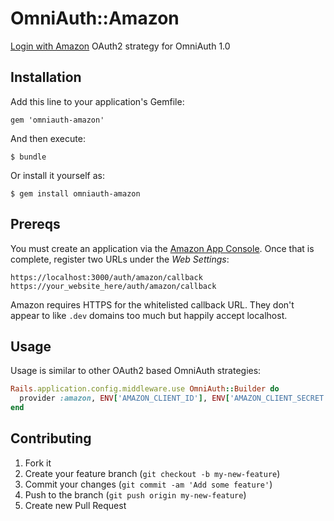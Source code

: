 # OmniAuth::Amazon

[Login with Amazon](https://login.amazon.com/) OAuth2 strategy for OmniAuth 1.0

## Installation

Add this line to your application's Gemfile:

    gem 'omniauth-amazon'

And then execute:

    $ bundle

Or install it yourself as:

    $ gem install omniauth-amazon

## Prereqs

You must create an application via the [Amazon App Console](https://login.amazon.com/manageApps). Once that is complete, register two URLs under the <i>Web Settings</i>:

    https://localhost:3000/auth/amazon/callback
    https://your_website_here/auth/amazon/callback

Amazon requires HTTPS for the whitelisted callback URL. They don't appear to
like ```.dev``` domains too much but happily accept localhost.

## Usage

Usage is similar to other OAuth2 based OmniAuth strategies:

```ruby
Rails.application.config.middleware.use OmniAuth::Builder do
  provider :amazon, ENV['AMAZON_CLIENT_ID'], ENV['AMAZON_CLIENT_SECRET']
end
```

## Contributing

1. Fork it
2. Create your feature branch (`git checkout -b my-new-feature`)
3. Commit your changes (`git commit -am 'Add some feature'`)
4. Push to the branch (`git push origin my-new-feature`)
5. Create new Pull Request
